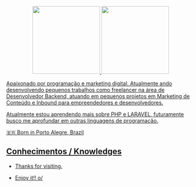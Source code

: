 
<div align="center">
  <a href="https://github.com/verasdan">
  <img height="180em" src="https://github-readme-stats.vercel.app/api?username=verasdan&show_icons=true&theme=dracula&include_all_commits=true&count_private=true"/>
  <img height="180em" src="https://github-readme-stats.vercel.app/api/top-langs/?username=verasdan&layout=compact&langs_count=7&theme=dracula"/>
</div>

Apaixonado por programação e marketing digital. Atualmente ando desenvolvendo pequenos trabalhos como freelancer na área de Desenvolvedor Backend, atuando em pequenos projetos em Marketing de Conteúdo e Inbound para empreendedores e desenvolvedores.

Atualmente estou aprendendo mais sobre PHP e LARAVEL, futuramente busco me aprofundar em outras linguagens de programação.

🇧🇷 Born in Porto Alegre, Brazil

 ## Conhecimentos / Knowledges


- Thanks for visiting. 
 
- Enjoy it!! o/

<!---
verasdan/verasdan is a ✨ special ✨ repository because its `README.md` (this file) appears on your GitHub profile.
You can click the Preview link to take a look at your changes.
--->
